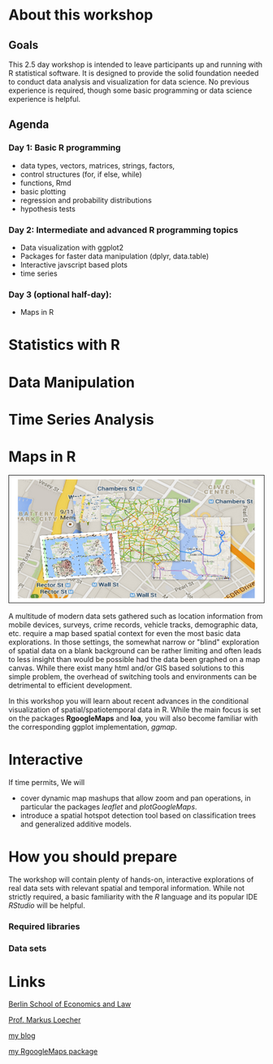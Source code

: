 About this workshop
===================

Goals
-----

This 2.5 day workshop is intended to leave participants up and running
with R statistical software. It is designed to provide the solid
foundation needed to conduct data analysis and visualization for data
science. No previous experience is required, though some basic
programming or data science experience is helpful.

Agenda
------

### Day 1: Basic R programming

-   data types, vectors, matrices, strings, factors,
-   control structures (for, if else, while)
-   functions, Rmd
-   basic plotting
-   regression and probability distributions
-   hypothesis tests

### Day 2: Intermediate and advanced R programming topics

-   Data visualization with ggplot2
-   Packages for faster data manipulation (dplyr, data.table)
-   Interactive javscript based plots
-   time series

### Day 3 (optional half-day):

-   Maps in R

Statistics with R
=================

Data Manipulation
=================

Time Series Analysis
====================

Maps in R
=========

![](Baruch_R_Workshop_files/figure-markdown_strict/unnamed-chunk-1-1.png)

A multitude of modern data sets gathered such as location information
from mobile devices, surveys, crime records, vehicle tracks, demographic
data, etc. require a map based spatial context for even the most basic
data explorations. In those settings, the somewhat narrow or "blind"
exploration of spatial data on a blank background can be rather limiting
and often leads to less insight than would be possible had the data been
graphed on a map canvas. While there exist many html and/or GIS based
solutions to this simple problem, the overhead of switching tools and
environments can be detrimental to efficient development.

In this workshop you will learn about recent advances in the conditional
visualization of spatial/spatiotemporal data in R. While the main focus
is set on the packages **RgoogleMaps** and **loa**, you will also become
familiar with the corresponding ggplot implementation, *ggmap*.

Interactive
===========

If time permits, We will

-   cover dynamic map mashups that allow zoom and pan operations, in
    particular the packages *leaflet* and *plotGoogleMaps*.
-   introduce a spatial hotspot detection tool based on classification
    trees and generalized additive models.

How you should prepare
======================

The workshop will contain plenty of hands-on, interactive explorations
of real data sets with relevant spatial and temporal information. While
not strictly required, a basic familiarity with the *R* language and its
popular IDE *RStudio* will be helpful.

### Required libraries

### Data sets

Links
=====

[Berlin School of Economics and
Law](http://www.hwr-berlin.de "BSEL Homepage")

[Prof. Markus
Loecher](http://www.hwr-berlin.de/fachbereich-wirtschaftswissenschaften/kontakt/personen/kontakt-info/2184/ "ML official university link")

[my blog](https://blog.hwr-berlin.de/codeandstats/ "blog")

[my RgoogleMaps
package](http://rgooglemaps.r-forge.r-project.org/ "RgoogleMaps on Rforge")
